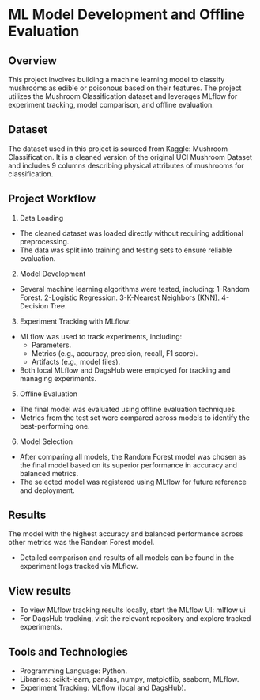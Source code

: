 # ML Model Development and Offline Evaluation


## Overview
This project involves building a machine learning model to classify mushrooms as edible or poisonous based on their features. The project utilizes the Mushroom Classification dataset and leverages MLflow for experiment tracking, model comparison, and offline evaluation.

## Dataset
The dataset used in this project is sourced from Kaggle: Mushroom Classification. It is a cleaned version of the original UCI Mushroom Dataset and includes 9 columns describing physical attributes of mushrooms for classification.

## Project Workflow

1. Data Loading
- The cleaned dataset was loaded directly without requiring additional preprocessing.
- The data was split into training and testing sets to ensure reliable evaluation.

2. Model Development
- Several machine learning algorithms were tested, including:
   1-Random Forest.
   2-Logistic Regression.
   3-K-Nearest Neighbors (KNN).
   4-Decision Tree.

3. Experiment Tracking with MLflow:
- MLflow was used to track experiments, including:
  - Parameters.
  - Metrics (e.g., accuracy, precision, recall, F1 score).
  - Artifacts (e.g., model files).
- Both local MLflow and DagsHub were employed for tracking and managing experiments.

5. Offline Evaluation
- The final model was evaluated using offline evaluation techniques.
- Metrics from the test set were compared across models to identify the best-performing one.

6. Model Selection
- After comparing all models, the Random Forest model was chosen as the final model based on its superior performance in accuracy and balanced metrics.
- The selected model was registered using MLflow for future reference and deployment.

## Results
The model with the highest accuracy and balanced performance across other metrics was the Random Forest model.
- Detailed comparison and results of all models can be found in the experiment logs tracked via MLflow.

## View results
- To view MLflow tracking results locally, start the MLflow UI: mlflow ui
- For DagsHub tracking, visit the relevant repository and explore tracked experiments.

## Tools and Technologies
- Programming Language: Python.
- Libraries: scikit-learn, pandas, numpy, matplotlib, seaborn, MLflow.
- Experiment Tracking: MLflow (local and DagsHub).

